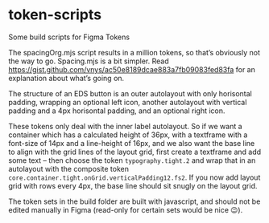 # token-scripts

Some build scripts for Figma Tokens

The spacingOrg.mjs script results in a million tokens, so that’s obviously not the way to go. Spacing.mjs is a bit simpler. Read https://gist.github.com/vnys/ac50e8189dcae883a7fb09083fed83fa for an explanation about what’s going on.

The structure of an EDS button is an outer autolayout with only horisontal padding, wrapping an optional left icon, another autolayout with vertical padding and a 4px horisontal padding, and an optional right icon.

These tokens only deal with the inner label autolayout. So if we want a container which has a calculated height of 36px, with a textframe with a font-size of 14px and a line-height of 16px, and we also want the base line to align with the grid lines of the layout grid, first create a textframe and add some text – then choose the token `typography.tight.2` and wrap that in an autolayout with the composite token `core.container.tight.onGrid.verticalPadding12.fs2`. If you now add layout grid with rows every 4px, the base line should sit snugly on the layout grid.

The token sets in the build folder are built with javascript, and should not be edited manually in Figma (read-only for certain sets would be nice 😉).
